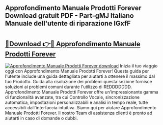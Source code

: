 ## Approfondimento Manuale Prodotti Forever Download gratuit PDF - Part-gMJ Italiano Manuale dell'utente di riparazione IGxfF

# <h2><a href="http://dffjtz.blite.top/?on=Approfondimento+Manuale+Prodotti+Forever">🔗Download 👉🔴 Approfondimento Manuale Prodotti Forever</a></h2>

[![Approfondimento Manuale Prodotti Forever download](https://i.imgur.com/lujVjoI.png)](http://dffjtz.blite.top/?on=Approfondimento+Manuale+Prodotti+Forever)
Inizia il tuo viaggio oggi con Approfondimento Manuale Prodotti Forever! Questa guida per l'utente include una guida dettagliata per aiutarti a ottenere il massimo dal tuo Prodotto. Guida alla risoluzione dei problemi questa sezione fornisce soluzioni ai problemi comuni durante l'utilizzo di REDDDDDDD. Approfondimento Manuale Prodotti Forever offre un'impressionante gamma di funzionalità avanzate, tra cui Controllo Vocale, sincronizzazione automatica, impostazioni personalizzabili e analisi in tempo reale, tutte accessibili dall'interfaccia intuitiva. Siamo qui per aiutare Approfondimento Manuale Prodotti Forever. Il nostro Team di assistenza clienti è pronto ad aiutarti in caso di domande o dubbi.
